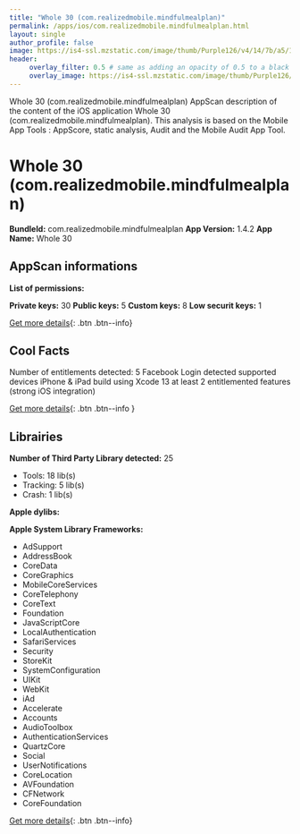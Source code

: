 ```yaml
---
title: "Whole 30 (com.realizedmobile.mindfulmealplan)"
permalink: /apps/ios/com.realizedmobile.mindfulmealplan.html
layout: single
author_profile: false
image: https://is4-ssl.mzstatic.com/image/thumb/Purple126/v4/14/7b/a5/147ba584-b586-930b-8f3c-10b3a9897644/AppIcon-0-0-1x_U007emarketing-0-0-0-10-0-0-sRGB-0-0-0-GLES2_U002c0-512MB-85-220-0-0.png/512x512bb.jpg
header: 
     overlay_filter: 0.5 # same as adding an opacity of 0.5 to a black background
     overlay_image: https://is4-ssl.mzstatic.com/image/thumb/Purple126/v4/14/7b/a5/147ba584-b586-930b-8f3c-10b3a9897644/AppIcon-0-0-1x_U007emarketing-0-0-0-10-0-0-sRGB-0-0-0-GLES2_U002c0-512MB-85-220-0-0.png/512x512bb.jpg
---
```

Whole 30 (com.realizedmobile.mindfulmealplan) AppScan description of the content of the iOS application Whole 30 (com.realizedmobile.mindfulmealplan). This analysis is based on the Mobile App Tools : AppScore, static analysis, Audit and the Mobile Audit App Tool.

# Whole 30 (com.realizedmobile.mindfulmealplan)

**BundleId:** com.realizedmobile.mindfulmealplan
**App Version:** 1.4.2
**App Name:** Whole 30


## AppScan informations 

**List of permissions:** 
  
  
**Private keys:** 30
**Public keys:** 5
**Custom keys:** 8
**Low securit keys:** 1
  
[Get more details](/pricing.html){: .btn .btn--info}

## Cool Facts

Number of entitlements detected: 5
Facebook Login detected
supported devices iPhone & iPad
build using Xcode 13
at least 2 entitlemented features (strong iOS integration)
  
[Get more details](/pricing.html){: .btn .btn--info }

## Librairies 
**Number of Third Party Library detected:** 25
- Tools: 18 lib(s)
- Tracking: 5 lib(s)
- Crash: 1 lib(s)


**Apple dylibs:**


**Apple System Library Frameworks:**
- AdSupport
- AddressBook
- CoreData
- CoreGraphics
- MobileCoreServices
- CoreTelephony
- CoreText
- Foundation
- JavaScriptCore
- LocalAuthentication
- SafariServices
- Security
- StoreKit
- SystemConfiguration
- UIKit
- WebKit
- iAd
- Accelerate
- Accounts
- AudioToolbox
- AuthenticationServices
- QuartzCore
- Social
- UserNotifications
- CoreLocation
- AVFoundation
- CFNetwork
- CoreFoundation


  
[Get more details](/pricing.html){: .btn .btn--info}

